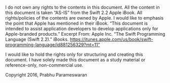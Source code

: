 I do not own any rights to the contents in this document. All the content in this document is taken “AS-IS” from the Swift 2.2 Apple iBook. All rights/policies of the contents are owned by Apple. I would like to emphasis the point that Apple has mentioned in their iBook.
“This document is intended to assist application developers to develop applications only for Apple-branded products.”
Excerpt From: Apple Inc. “The Swift Programming Language (Swift 2.2).” iBooks. https://itunes.apple.com/us/book/swift-programming-language/id881256329?mt=11”

I would like to hold the rights only for structuring and creating this document. I have solely made this document as a study material or reference-only, non-commercial use.

Copyright 2016, Prabhu Parameswaran
